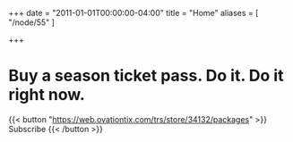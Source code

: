 +++
date = "2011-01-01T00:00:00-04:00"
title = "Home"
aliases = [
    "/node/55"
]

+++

<!--
This content is displayed immediately after the hero on the homepage.
 -->

# Buy a season ticket pass. Do it. Do it right now.

{{< button "https://web.ovationtix.com/trs/store/34132/packages" >}}
    Subscribe
{{< /button >}}
